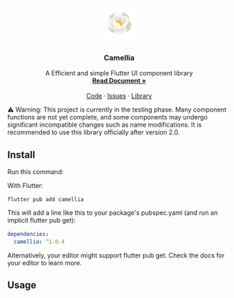 <!--suppress CheckImageSize -->
<br />

<p align="center">
  <a href="https://github.com/zhaoswen/camellia/raw/main/resource/logo.png">
    <img src="https://github.com/zhaoswen/camellia/raw/main/resource/logo.png" alt="Logo" width="80px" height="80px">
  </a>

<h3 align="center">Camellia</h3>
  <p align="center">
    A Efficient and simple Flutter UI component library
    <br />
    <a href="https://pro.zhaosw.site/docs/camellia/quick-start"><strong>Read Document »</strong></a>
    <br />
    <br />
    <a href="https://github.com/zhaoswen/camellia">Code</a>
     · 
    <a href="https://github.com/zhaoswen/camellia/issues">Issues</a>
     · 
    <a href="https://pub.dev/packages/camellia">Library</a>
  </p>

⚠️ Warning: This project is currently in the testing phase. Many component functions are not yet complete, and some components may undergo significant incompatible changes such as name modifications. It is recommended to use this library officially after version 2.0.

## Install

Run this command:

With Flutter:

```shell
flutter pub add camellia
```

This will add a line like this to your package's pubspec.yaml (and run an implicit flutter pub get):

```yaml
dependencies:
  camellia: ^1.0.4
```

Alternatively, your editor might support flutter pub get. Check the docs for your editor to learn more.

## Usage

